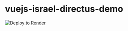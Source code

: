 # vuejs-israel-directus-demo

[![Deploy to Render](http://render.com/images/deploy-to-render-button.svg)](https://render.com/deploy?repo=[https://github.com/render-examples/open-web-analytics](https://github.com/barakplasma/vuejs-israel-directus-demo))
